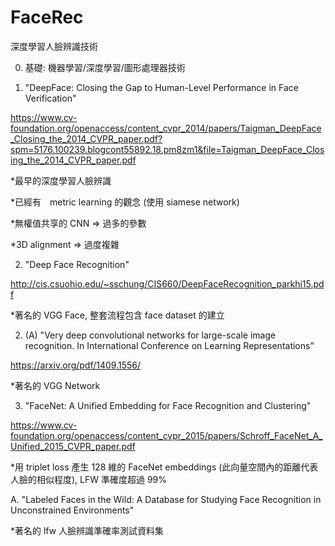 # FaceRec

深度學習人臉辨識技術

0. 基礎: 機器學習/深度學習/圖形處理器技術

1. "DeepFace: Closing the Gap to Human-Level Performance in Face Verification"

https://www.cv-foundation.org/openaccess/content_cvpr_2014/papers/Taigman_DeepFace_Closing_the_2014_CVPR_paper.pdf?spm=5176.100239.blogcont55892.18.pm8zm1&file=Taigman_DeepFace_Closing_the_2014_CVPR_paper.pdf

*最早的深度學習人臉辨識

*已經有　metric learning 的觀念 (使用 siamese network)

*無權值共享的 CNN => 過多的參數

*3D alignment => 過度複雜


2. "Deep Face Recognition" 

http://cis.csuohio.edu/~sschung/CIS660/DeepFaceRecognition_parkhi15.pdf

*著名的 VGG Face, 整套流程包含 face dataset 的建立

2. (A) "Very deep convolutional networks for large-scale image recognition. In International Conference on Learning Representations"

https://arxiv.org/pdf/1409.1556/

*著名的 VGG Network


3. "FaceNet: A Unified Embedding for Face Recognition and Clustering"

https://www.cv-foundation.org/openaccess/content_cvpr_2015/papers/Schroff_FaceNet_A_Unified_2015_CVPR_paper.pdf

*用 triplet loss 產生 128 維的 FaceNet embeddings (此向量空間內的距離代表人臉的相似程度), LFW 準確度超過 99%
 
A. "Labeled Faces in the Wild: A Database for Studying Face Recognition in Unconstrained Environments"

*著名的 lfw 人臉辨識準確率測試資料集
